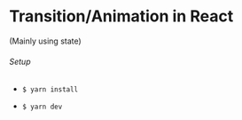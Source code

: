 # Transition/Animation in React

(Mainly using state)

###### Setup
* `$ yarn install`

* `$ yarn dev`
